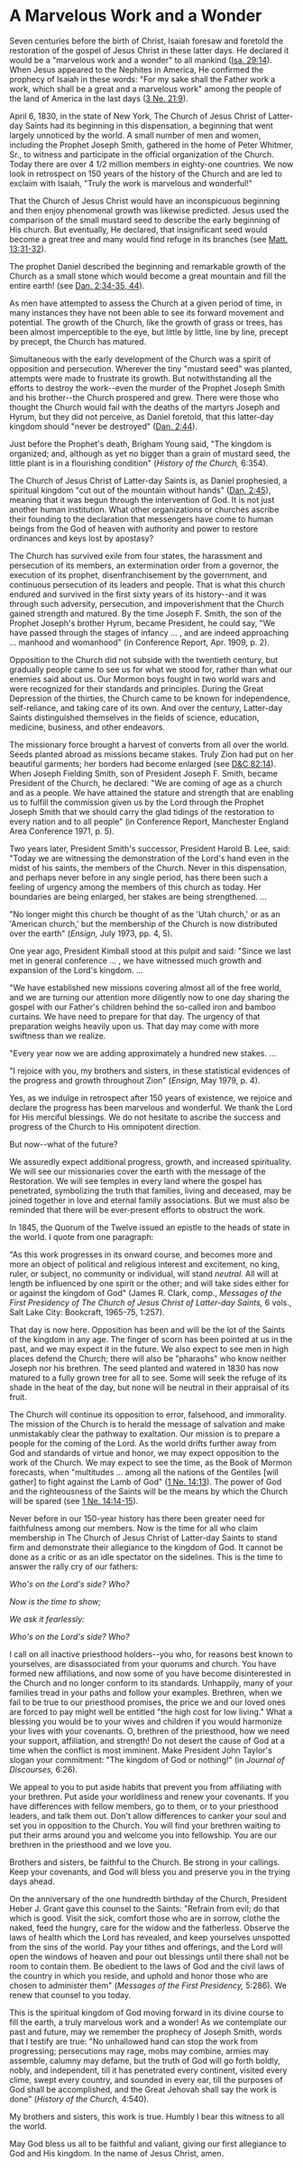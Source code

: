 # A Marvelous Work and a Wonder

Seven centuries before the birth of Christ, Isaiah foresaw and foretold the
restoration of the gospel of Jesus Christ in these latter days. He declared it
would be a "marvelous work and a wonder" to all mankind ([Isa.
29:14](https://www.lds.org/scriptures/ot/isa/29.14?lang=eng#13)). When Jesus
appeared to the Nephites in America, He confirmed the prophecy of Isaiah in
these words: "For my sake shall the Father work a work, which shall be a great
and a marvelous work" among the people of the land of America in the last days
([3 Ne. 21:9](https://www.lds.org/scriptures/bofm/3-ne/21.9?lang=eng#8)).

April 6, 1830, in the state of New York, The Church of Jesus Christ of Latter-
day Saints had its beginning in this dispensation, a beginning that went
largely unnoticed by the world. A small number of men and women, including the
Prophet Joseph Smith, gathered in the home of Peter Whitmer, Sr., to witness
and participate in the official organization of the Church. Today there are
over 4 1/2 million members in eighty-one countries. We now look in retrospect
on 150 years of the history of the Church and are led to exclaim with Isaiah,
"Truly the work is marvelous and wonderful!"

That the Church of Jesus Christ would have an inconspicuous beginning and then
enjoy phenomenal growth was likewise predicted. Jesus used the comparison of
the small mustard seed to describe the early beginning of His church. But
eventually, He declared, that insignificant seed would become a great tree and
many would find refuge in its branches (see [Matt.
13:31-32](https://www.lds.org/scriptures/nt/matt/13.31-32?lang=eng#30)).

The prophet Daniel described the beginning and remarkable growth of the Church
as a small stone which would become a great mountain and fill the entire
earth! (see [Dan. 2:34-35,
44](https://www.lds.org/scriptures/ot/dan/2.34-35%2C44?lang=eng#33)).

As men have attempted to assess the Church at a given period of time, in many
instances they have not been able to see its forward movement and potential.
The growth of the Church, like the growth of grass or trees, has been almost
imperceptible to the eye, but little by little, line by line, precept by
precept, the Church has matured.

Simultaneous with the early development of the Church was a spirit of
opposition and persecution. Wherever the tiny "mustard seed" was planted,
attempts were made to frustrate its growth. But notwithstanding all the
efforts to destroy the work--even the murder of the Prophet Joseph Smith and
his brother--the Church prospered and grew. There were those who thought the
Church would fail with the deaths of the martyrs Joseph and Hyrum, but they
did not perceive, as Daniel foretold, that this latter-day kingdom should
"never be destroyed" ([Dan.
2:44](https://www.lds.org/scriptures/ot/dan/2.44?lang=eng#43)).

Just before the Prophet's death, Brigham Young said, "The kingdom is
organized; and, although as yet no bigger than a grain of mustard seed, the
little plant is in a flourishing condition" (_History of the Church,_ 6:354).

The Church of Jesus Christ of Latter-day Saints is, as Daniel prophesied, a
spiritual kingdom "cut out of the mountain without hands" ([Dan.
2:45](https://www.lds.org/scriptures/ot/dan/2.45?lang=eng#44)), meaning that
it was begun through the intervention of God. It is not just another human
institution. What other organizations or churches ascribe their founding to
the declaration that messengers have come to human beings from the God of
heaven with authority and power to restore ordinances and keys lost by
apostasy?

The Church has survived exile from four states, the harassment and persecution
of its members, an extermination order from a governor, the execution of its
prophet, disenfranchisement by the government, and continuous persecution of
its leaders and people. That is what this church endured and survived in the
first sixty years of its history--and it was through such adversity,
persecution, and impoverishment that the Church gained strength and matured.
By the time Joseph F. Smith, the son of the Prophet Joseph's brother Hyrum,
became President, he could say, "We have passed through the stages of infancy
... , and are indeed approaching ... manhood and womanhood" (in Conference Report,
Apr. 1909, p. 2).

Opposition to the Church did not subside with the twentieth century, but
gradually people came to see us for what we stood for, rather than what our
enemies said about us. Our Mormon boys fought in two world wars and were
recognized for their standards and principles. During the Great Depression of
the thirties, the Church came to be known for independence, self-reliance, and
taking care of its own. And over the century, Latter-day Saints distinguished
themselves in the fields of science, education, medicine, business, and other
endeavors.

The missionary force brought a harvest of converts from all over the world.
Seeds planted abroad as missions became stakes. Truly Zion had put on her
beautiful garments; her borders had become enlarged (see [D&amp;C
82:14](https://www.lds.org/scriptures/dc-testament/dc/82.14?lang=eng#13)).
When Joseph Fielding Smith, son of President Joseph F. Smith, became President
of the Church, he declared: "We are coming of age as a church and as a people.
We have attained the stature and strength that are enabling us to fulfill the
commission given us by the Lord through the Prophet Joseph Smith that we
should carry the glad tidings of the restoration to every nation and to all
people" (in Conference Report, Manchester England Area Conference 1971, p. 5).

Two years later, President Smith's successor, President Harold B. Lee, said:
"Today we are witnessing the demonstration of the Lord's hand even in the
midst of his saints, the members of the Church. Never in this dispensation,
and perhaps never before in any single period, has there been such a feeling
of urgency among the members of this church as today. Her boundaries are being
enlarged, her stakes are being strengthened. ...

"No longer might this church be thought of as the 'Utah church,' or as an
'American church,' but the membership of the Church is now distributed over
the earth" (_Ensign,_ July 1973, pp. 4, 5).

One year ago, President Kimball stood at this pulpit and said: "Since we last
met in general conference ... , we have witnessed much growth and expansion of
the Lord's kingdom. ...

"We have established new missions covering almost all of the free world, and
we are turning our attention more diligently now to one day sharing the gospel
with our Father's children behind the so-called iron and bamboo curtains. We
have need to prepare for that day. The urgency of that preparation weighs
heavily upon us. That day may come with more swiftness than we realize.

"Every year now we are adding approximately a hundred new stakes. ...

"I rejoice with you, my brothers and sisters, in these statistical evidences
of the progress and growth throughout Zion" (_Ensign,_ May 1979, p. 4).

Yes, as we indulge in retrospect after 150 years of existence, we rejoice and
declare the progress has been marvelous and wonderful. We thank the Lord for
His merciful blessings. We do not hesitate to ascribe the success and progress
of the Church to His omnipotent direction.

But now--what of the future?

We assuredly expect additional progress, growth, and increased spirituality.
We will see our missionaries cover the earth with the message of the
Restoration. We will see temples in every land where the gospel has
penetrated, symbolizing the truth that families, living and deceased, may be
joined together in love and eternal family associations. But we must also be
reminded that there will be ever-present efforts to obstruct the work.

In 1845, the Quorum of the Twelve issued an epistle to the heads of state in
the world. I quote from one paragraph:

"As this work progresses in its onward course, and becomes more and more an
object of political and religious interest and excitement, no king, ruler, or
subject, no community or individual, will stand _neutral._ All will at length
be influenced by one spirit or the other; and will take sides either for or
against the kingdom of God" (James R. Clark, comp., _Messages of the First
Presidency of The Church of Jesus Christ of Latter-day Saints,_ 6 vols., Salt
Lake City: Bookcraft, 1965-75, 1:257).

That day is now here. Opposition has been and will be the lot of the Saints of
the kingdom in any age. The finger of scorn has been pointed at us in the
past, and we may expect it in the future. We also expect to see men in high
places defend the Church; there will also be "pharaohs" who know neither
Joseph nor his brethren. The seed planted and watered in 1830 has now matured
to a fully grown tree for all to see. Some will seek the refuge of its shade
in the heat of the day, but none will be neutral in their appraisal of its
fruit.

The Church will continue its opposition to error, falsehood, and immorality.
The mission of the Church is to herald the message of salvation and make
unmistakably clear the pathway to exaltation. Our mission is to prepare a
people for the coming of the Lord. As the world drifts further away from God
and standards of virtue and honor, we may expect opposition to the work of the
Church. We may expect to see the time, as the Book of Mormon forecasts, when
"multitudes ... among all the nations of the Gentiles [will gather] to fight
against the Lamb of God" ([1 Ne.
14:13](https://www.lds.org/scriptures/bofm/1-ne/14.13?lang=eng#12)). The power
of God and the righteousness of the Saints will be the means by which the
Church will be spared (see [1 Ne.
14:14-15](https://www.lds.org/scriptures/bofm/1-ne/14.14-15?lang=eng#13)).

Never before in our 150-year history has there been greater need for
faithfulness among our members. Now is the time for all who claim membership
in The Church of Jesus Christ of Latter-day Saints to stand firm and
demonstrate their allegiance to the kingdom of God. It cannot be done as a
critic or as an idle spectator on the sidelines. This is the time to answer
the rally cry of our fathers:

_Who's on the Lord's side? Who?_

_Now is the time to show;_

_We ask it fearlessly:_

_Who's on the Lord's side? Who?_

I call on all inactive priesthood holders--you who, for reasons best known to
yourselves, are disassociated from your quorums and church. You have formed
new affiliations, and now some of you have become disinterested in the Church
and no longer conform to its standards. Unhappily, many of your families tread
in your paths and follow your examples. Brethren, when we fail to be true to
our priesthood promises, the price we and our loved ones are forced to pay
might well be entitled "the high cost for low living." What a blessing you
would be to your wives and children if you would harmonize your lives with
your covenants. O, brethren of the priesthood, how we need your support,
affiliation, and strength! Do not desert the cause of God at a time when the
conflict is most imminent. Make President John Taylor's slogan your
commitment: "The kingdom of God or nothing!" (in _Journal of Discourses,_
6:26).

We appeal to you to put aside habits that prevent you from affiliating with
your brethren. Put aside your worldliness and renew your covenants. If you
have differences with fellow members, go to them, or to your priesthood
leaders, and talk them out. Don't allow differences to canker your soul and
set you in opposition to the Church. You will find your brethren waiting to
put their arms around you and welcome you into fellowship. You are our
brethren in the priesthood and we love you.

Brothers and sisters, be faithful to the Church. Be strong in your callings.
Keep your covenants, and God will bless you and preserve you in the trying
days ahead.

On the anniversary of the one hundredth birthday of the Church, President
Heber J. Grant gave this counsel to the Saints: "Refrain from evil; do that
which is good. Visit the sick, comfort those who are in sorrow, clothe the
naked, feed the hungry, care for the widow and the fatherless. Observe the
laws of health which the Lord has revealed, and keep yourselves unspotted from
the sins of the world. Pay your tithes and offerings, and the Lord will open
the windows of heaven and pour out blessings until there shall not be room to
contain them. Be obedient to the laws of God and the civil laws of the country
in which you reside, and uphold and honor those who are chosen to administer
them" (_Messages of the First Presidency,_ 5:286). We renew that counsel to
you today.

This is the spiritual kingdom of God moving forward in its divine course to
fill the earth, a truly marvelous work and a wonder! As we contemplate our
past and future, may we remember the prophecy of Joseph Smith, words that I
testify are true: "No unhallowed hand can stop the work from progressing;
persecutions may rage, mobs may combine, armies may assemble, calumny may
defame, but the truth of God will go forth boldly, nobly, and independent,
till it has penetrated every continent, visited every clime, swept every
country, and sounded in every ear, till the purposes of God shall be
accomplished, and the Great Jehovah shall say the work is done" (_History of
the Church,_ 4:540).

My brothers and sisters, this work is true. Humbly I bear this witness to all
the world.

May God bless us all to be faithful and valiant, giving our first allegiance
to God and His kingdom. In the name of Jesus Christ, amen.

